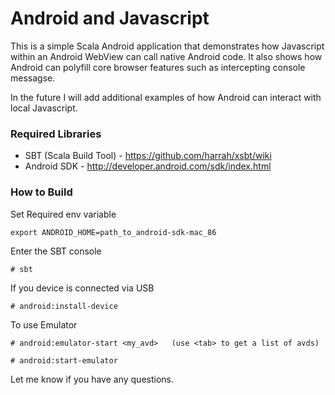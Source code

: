 # Android and Javascript

This is a simple Scala Android application that demonstrates how Javascript within an Android WebView can call native Android code.  It also shows how Android can polyfill core browser features such as intercepting console messagse.

In the future I will add additional examples of how Android can interact with local Javascript.

### Required Libraries

* SBT (Scala Build Tool) - https://github.com/harrah/xsbt/wiki
* Android SDK - http://developer.android.com/sdk/index.html

### How to Build

Set Required env variable

`export ANDROID_HOME=path_to_android-sdk-mac_86`

Enter the SBT console

`# sbt`

If you device is connected via USB

`# android:install-device`

To use Emulator

`# android:emulator-start <my_avd>   (use <tab> to get a list of avds)`

`# android:start-emulator`

Let me know if you have any questions.  
  

